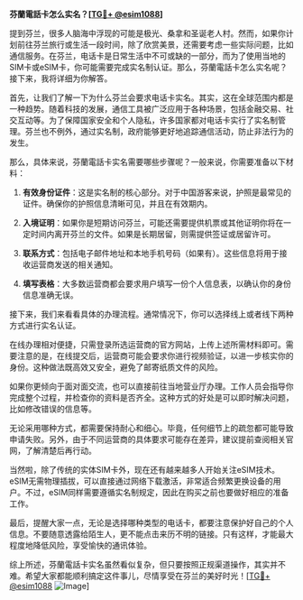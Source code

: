 **芬蘭電話卡怎么实名？[[TG💪+ @esim1088](https://t.me/s/esim1088)]**

提到芬兰，很多人脑海中浮现的可能是极光、桑拿和圣诞老人村。然而，如果你计划前往芬兰旅行或生活一段时间，除了欣赏美景，还需要考虑一些实际问题，比如通信服务。在芬兰，电话卡是日常生活中不可或缺的一部分，而为了使用当地的SIM卡或eSIM卡，你可能需要完成实名制认证。那么，芬蘭電話卡怎么实名呢？接下来，我将详细为你解答。

首先，让我们了解一下为什么芬兰会要求电话卡实名。其实，这在全球范围内都是一种趋势。随着科技的发展，通信工具被广泛应用于各种场景，包括金融交易、社交互动等。为了保障国家安全和个人隐私，许多国家都对电话卡实行了实名制管理。芬兰也不例外，通过实名制，政府能够更好地追踪通信活动，防止非法行为的发生。

那么，具体来说，芬蘭電話卡实名需要哪些步骤呢？一般来说，你需要准备以下材料：

1. **有效身份证件**：这是实名制的核心部分。对于中国游客来说，护照是最常见的证件。确保你的护照信息清晰可见，并且在有效期内。
   
2. **入境证明**：如果你是短期访问芬兰，可能还需要提供机票或其他证明你将在一定时间内离开芬兰的文件。如果是长期居留，则需提供签证或居留许可。

3. **联系方式**：包括电子邮件地址和本地手机号码（如果有）。这些信息将用于接收运营商发送的相关通知。

4. **填写表格**：大多数运营商都会要求用户填写一份个人信息表，以确认你的身份信息准确无误。

接下来，我们来看看具体的办理流程。通常情况下，你可以选择线上或者线下两种方式进行实名认证。

在线办理相对便捷，只需登录所选运营商的官方网站，上传上述所需材料即可。需要注意的是，在线提交后，运营商可能会要求你进行视频验证，以进一步核实你的身份。这种做法既高效又安全，避免了邮寄纸质文件的风险。

如果你更倾向于面对面交流，也可以直接前往当地营业厅办理。工作人员会指导你完成整个过程，并检查你的资料是否齐全。这种方式的好处是可以即时解决问题，比如修改错误的信息等。

无论采用哪种方式，都需要保持耐心和细心。毕竟，任何细节上的疏忽都可能导致申请失败。另外，由于不同运营商的具体要求可能存在差异，建议提前查阅相关官网，了解清楚后再行动。

当然啦，除了传统的实体SIM卡外，现在还有越来越多人开始关注eSIM技术。eSIM无需物理插拔，可以直接通过网络下载激活，非常适合频繁更换设备的用户。不过，eSIM同样需要遵循实名制规定，因此在购买之前也要做好相应的准备工作。

最后，提醒大家一点，无论是选择哪种类型的电话卡，都要注意保护好自己的个人信息。不要随意透露给陌生人，更不能点击来历不明的链接。只有这样，才能最大程度地降低风险，享受愉快的通讯体验。

综上所述，芬蘭電話卡实名虽然看似复杂，但只要按照正规渠道操作，其实并不难。希望大家都能顺利搞定这件事儿，尽情享受在芬兰的美好时光！[[TG💪+ @esim1088](https://t.me/s/esim1088) ![Image](https://i.postimg.cc/4NQfJmqS/Snipaste-2025-05-13-00-14-12.png)]
